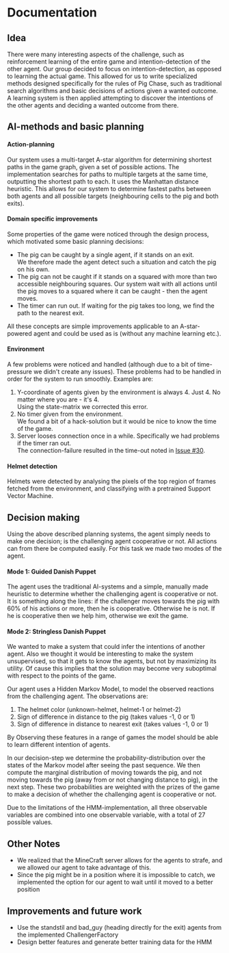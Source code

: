 # Documentation

## Idea
There were many interesting aspects of the challenge, such as reinforcement learning of the entire game and 
intention-detection of the other agent. Our group decided to focus on intention-detection, as opposed to learning the 
actual game. This allowed for us to write specialized methods designed specifically for the rules of Pig Chase, such 
as traditional search algorithms and basic decisions of actions given a wanted outcome. A learning system is then 
applied attempting to discover the intentions of the other agents and deciding a wanted outcome from there.

## AI-methods and basic planning

#### Action-planning
Our system uses a multi-target A-star algorithm for determining shortest paths in the game graph, given a set of 
possible actions. The implementation searches for paths to multiple targets at the same time, outputting the shortest 
path to each. It uses the Manhattan distance heuristic. This allows for our system to determine fastest paths between
both agents and all possible targets (neighbouring cells to the pig and both exits). 

#### Domain specific improvements

Some properties of the game were noticed through the design process, which motivated some basic planning decisions:
* The pig can be caught by a single agent, if it stands on an exit.  
  We therefore made the agent detect such a situation and catch the pig on his own.
* The pig can not be caught if it stands on a squared with more than two accessible neighbouring squares.
  Our system wait with all actions until the pig moves to a squared where it can be caught - then the agent moves. 
* The timer can run out.
  If waiting for the pig takes too long, we find the path to the nearest exit.

All these concepts are simple improvements applicable to an A-star-powered agent and could be used as is (without any 
machine learning etc.). 

#### Environment

A few problems were noticed and handled (although due to a bit of time-pressure we didn't create any issues). 
These problems had to be handled in order for the system to run smoothly. Examples are:
1. Y-coordinate of agents given by the environment is always 4. Just 4. No matter where you are - it's 4.  
  Using the state-matrix we corrected this error.
1. No timer given from the environment.  
  We found a bit of a hack-solution but it would be nice to know the time of the game.
1. Server looses connection once in a while.
  Specifically we had problems if the timer ran out.  
  The connection-failure resulted in the time-out noted in 
  [Issue #30](https://github.com/Microsoft/malmo-challenge/issues/30).
 
#### Helmet detection

Helmets were detected by analysing the pixels of the top region of frames fetched from the environment, and classifying with a pretrained Support Vector Machine.
  
## Decision making
Using the above described planning systems, the agent simply needs to make one decision; is the challenging agent 
cooperative or not. All actions can from there be computed easily. For this task we made two modes of the agent. 

#### Mode 1: Guided Danish Puppet
The agent uses the traditional AI-systems and a simple, manually made heuristic to determine whether the challenging
agent is cooperative or not. It is something along the lines: if the challenger moves towards the pig with 60% of his 
actions or more, then he is cooperative. Otherwise he is not. If he is cooperative then we help him, otherwise we
exit the game. 

#### Mode 2: Stringless Danish Puppet
We wanted to make a system that could infer the intentions of another agent. Also we thought it would be interesting
to make the system unsupervised, so that it gets to know the agents, but not by maximizing its utility. Of cause
this implies that the solution may become very suboptimal with respect to the points of the game.  

Our agent uses a Hidden Markov Model, to model the observed reactions from the challenging agent. The observations are:
1. The helmet color (unknown-helmet, helmet-1 or helmet-2)
1. Sign of difference in distance to the pig (takes values -1, 0 or 1)
1. Sign of difference in distance to nearest exit (takes values -1, 0 or 1)  

By Observing these features in a range of games the model should be able to learn different intention of agents.  

In our decision-step we determine the probability-distribution over the states of the Markov model after seeing the 
past sequence. We then compute the marginal distribution of moving towards the pig, and not moving towards the pig 
(away from or not changing distance to pig), in the next step. These two probabilities are weighted with the 
prizes of the game to make a decision of whether the challenging agent is cooperative or not.  

Due to the limitations of the HMM-implementation, all three observable variables are combined into one observable
variable, with a total of 27 possible values.

## Other Notes

* We realized that the MineCraft server allows for the agents to strafe, and we allowed our agent to take advantage of this.
* Since the pig might be in a position where it is impossible to catch, we implemented the option for our agent to wait until it moved to a better position

## Improvements and future work

* Use the standstil and bad_guy (heading directly for the exit) agents from the implemented ChallengerFactory
* Design better features and generate better training data for the HMM

